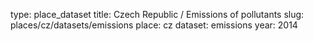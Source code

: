 type: place_dataset
title: Czech Republic / Emissions of pollutants
slug: places/cz/datasets/emissions
place: cz
dataset: emissions
year: 2014
